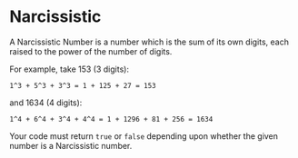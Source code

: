 # Narcissistic



A Narcissistic Number is a number which is the sum of its own digits, each raised to the power of the number of digits.

For example, take 153 (3 digits):

```
1^3 + 5^3 + 3^3 = 1 + 125 + 27 = 153
```

and 1634 (4 digits):

```
1^4 + 6^4 + 3^4 + 4^4 = 1 + 1296 + 81 + 256 = 1634
```

Your code must return `true` or `false` depending upon whether the given number is a Narcissistic number.